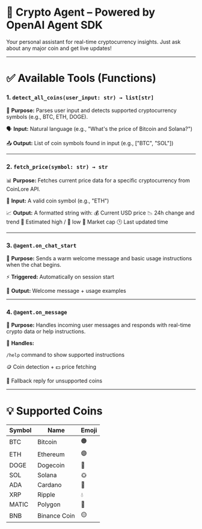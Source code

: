 # 🚀 Crypto Agent – Powered by OpenAI Agent SDK

Your personal assistant for real-time cryptocurrency insights. Just ask about any major coin and get live updates!

---

# ✅ Available Tools (Functions)

### 1. `detect_all_coins(user_input: str) → list[str]`

🔎 **Purpose:** Parses user input and detects supported cryptocurrency symbols (e.g., BTC, ETH, DOGE).

🗣️ **Input:** Natural language (e.g., "What's the price of Bitcoin and Solana?")

📤 **Output:** List of coin symbols found in input (e.g., ["BTC", "SOL"])

---

### 2. `fetch_price(symbol: str) → str`

📊 **Purpose:** Fetches current price data for a specific cryptocurrency from CoinLore API.

🔡 **Input:** A valid coin symbol (e.g., "ETH")

📈 **Output:** A formatted string with:
    💰 Current USD price
    📉 24h change and trend
    🔺 Estimated high / 🔻 low
    💼 Market cap
    🕒 Last updated time

---

### 3. `@agent.on_chat_start`

🚪 **Purpose:** Sends a warm welcome message and basic usage instructions when the chat begins.

⚡ **Triggered:** Automatically on session start

💬 **Output:** Welcome message + usage examples

---

### 4. `@agent.on_message`

🧠 **Purpose:** Handles incoming user messages and responds with real-time crypto data or help instructions.

📌 **Handles:**

`/help` command to show supported instructions

🪙 Coin detection + 💵 price fetching

🛑 Fallback reply for unsupported coins

---

# 💡 Supported Coins

| Symbol | Name         | Emoji |
| ------ | ------------ | ----- |
| BTC    | Bitcoin      | 🟠    |
| ETH    | Ethereum     | 🟣    |
| DOGE   | Dogecoin     | 🐶    |
| SOL    | Solana       | 🌞    |
| ADA    | Cardano      | 🔷    |
| XRP    | Ripple       | 💧    |
| MATIC  | Polygon      | 🔺    |
| BNB    | Binance Coin | 🟡    |

